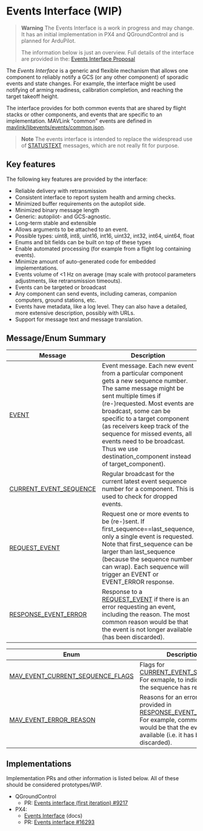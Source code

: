 # Events Interface (WIP)

> **Warning** The Events Interface is a work in progress and may change. It has an initial implementation in PX4 and QGroundControl and is planned for ArduPilot.
> 
> The information below is just an overview. Full details of the interface are provided in the: [Events Interface Proposal](https://docs.google.com/document/d/18qdDgfML97lItom09MJhngYnFzAm1zFdmlCKG7TaBpg/edit)

The _Events Interface_ is a generic and flexible mechanism that allows one component to reliably notify a GCS (or any other component) of sporadic events and state changes. For example, the interface might be used notifying of arming readiness, calibration completion, and reaching the target takeoff height.

The interface provides for both common events that are shared by flight stacks or other components, and events that are specific to an implementation. MAVLink "common" events are defined in [mavlink/libevents/events/common.json](https://github.com/mavlink/libevents/blob/master/events/common.json).

> **Note** The events interface is intended to replace the widespread use of [STATUSTEXT](../messages/common.md#STATUSTEXT) messages, which are not really fit for purpose.

## Key features

The following key features are provided by the interface:

- Reliable delivery with retransmission
- Consistent interface to report system health and arming checks.
- Minimized buffer requirements on the autopilot side.
- Minimized binary message length
- Generic: autopilot- and GCS-agnostic.
- Long-term stable and extensible
- Allows arguments to be attached to an event.
- Possible types: uint8, int8, uint16, int16, uint32, int32, int64, uint64, float
- Enums and bit fields can be built on top of these types
- Enable automated processing (for example from a flight log containing events).
- Minimize amount of auto-generated code for embedded implementations.
- Events volume of <1 Hz on average (may scale with protocol parameters adjustments, like retransmission timeouts).
- Events can be targeted or broadcast
- Any component can send events, including cameras, companion computers, ground stations, etc.
- Events have metadata, like a log level. They can also have a detailed, more extensive description, possibly with URLs.
- Support for message text and message translation.

## Message/Enum Summary

| Message                                                                                           | Description                                                                                                                                                                                                                                                                                                                                                                                 |
| ------------------------------------------------------------------------------------------------- | ------------------------------------------------------------------------------------------------------------------------------------------------------------------------------------------------------------------------------------------------------------------------------------------------------------------------------------------------------------------------------------------- |
| <a id="EVENT"></a>[EVENT](../messages/common.md#EVENT)                                     | Event message. Each new event from a particular component gets a new sequence number. The same message might be sent multiple times if (re-)requested. Most events are broadcast, some can be specific to a target component (as receivers keep track of the sequence for missed events, all events need to be broadcast. Thus we use destination_component instead of target_component). |
| <a id="CURRENT_EVENT_SEQUENCE"></a>[CURRENT_EVENT_SEQUENCE](../messages/common.md#CURRENT_EVENT_SEQUENCE) | Regular broadcast for the current latest event sequence number for a component. This is used to check for dropped events.                                                                                                                                                                                                                                                                   |
| <a id="REQUEST_EVENT"></a>[REQUEST_EVENT](../messages/common.md#REQUEST_EVENT)                     | Request one or more events to be (re-)sent. If first_sequence==last_sequence, only a single event is requested. Note that first_sequence can be larger than last_sequence (because the sequence number can wrap). Each sequence will trigger an EVENT or EVENT_ERROR response.                                                                                                          |
| <a id="RESPONSE_EVENT_ERROR"></a>[RESPONSE_EVENT_ERROR](../messages/common.md#RESPONSE_EVENT_ERROR)     | Response to a [REQUEST_EVENT](#REQUEST_EVENT) if there is an error requesting an event, including the reason. The most common reason would be that the event is not longer available (has been discarded).                                                                                                                                                                                  |

| Enum                                                                                                          | Description                                                                                                                                                                            |
| ------------------------------------------------------------------------------------------------------------- | -------------------------------------------------------------------------------------------------------------------------------------------------------------------------------------- |
| <a id="MAV_EVENT_CURRENT_SEQUENCE_FLAGS"></a>[MAV_EVENT_CURRENT_SEQUENCE_FLAGS](../messages/common.md#CURRENT_EVENT_SEQUENCE) | Flags for [CURRENT_EVENT_SEQUENCE](#CURRENT_EVENT_SEQUENCE). For exmaple, to indicate when the sequence has reset.                                                                   |
| <a id="MAV_EVENT_ERROR_REASON"></a>[MAV_EVENT_ERROR_REASON](../messages/common.md#MAV_EVENT_ERROR_REASON)             | Reasons for an error, as provided in [RESPONSE_EVENT_ERROR](#RESPONSE_EVENT_ERROR). For example, common error would be that the event is not available (i.e. it has been discarded). |

## Implementations

Implementation PRs and other information is listed below. All of these should be considered prototypes/WIP.

- QGroundControl
  - PR: [Events interface (first iteration) #9217](https://github.com/mavlink/qgroundcontrol/pull/9217)
- PX4:
  - [Events Interface](http://docs.px4.io/master/en/concept/events_interface.html) (docs)
  - PR: [Events interface #16293](https://github.com/PX4/PX4-Autopilot/pull/16293)
